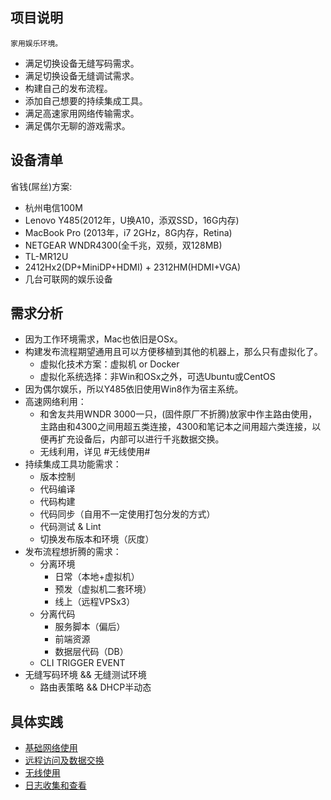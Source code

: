 ## 项目说明

	家用娱乐环境。

- 满足切换设备无缝写码需求。
- 满足切换设备无缝调试需求。
- 构建自己的发布流程。
- 添加自己想要的持续集成工具。
- 满足高速家用网络传输需求。
- 满足偶尔无聊的游戏需求。

## 设备清单

省钱(屌丝)方案:

- 杭州电信100M
- Lenovo Y485(2012年，U换A10，添双SSD，16G内存)
- MacBook Pro (2013年，i7 2GHz，8G内存，Retina)
- NETGEAR WNDR4300(全千兆，双频，双128MB)
- TL-MR12U
- 2412Hx2(DP+MiniDP+HDMI) + 2312HM(HDMI+VGA)
- 几台可联网的娱乐设备

## 需求分析

- 因为工作环境需求，Mac也依旧是OSx。
- 构建发布流程期望通用且可以方便移植到其他的机器上，那么只有虚拟化了。
	- 虚拟化技术方案：虚拟机 or Docker
	- 虚拟化系统选择：非Win和OSx之外，可选Ubuntu或CentOS
- 因为偶尔娱乐，所以Y485依旧使用Win8作为宿主系统。
- 高速网络利用：
	- 和舍友共用WNDR 3000一只，(固件原厂不折腾)放家中作主路由使用，主路由和4300之间用超五类连接，4300和笔记本之间用超六类连接，以便再扩充设备后，内部可以进行千兆数据交换。
	- 无线利用，详见 #无线使用#
- 持续集成工具功能需求：
	- 版本控制
	- 代码编译
	- 代码构建
	- 代码同步（自用不一定使用打包分发的方式）
	- 代码测试 & Lint
	- 切换发布版本和环境（灰度）
- 发布流程想折腾的需求：
	- 分离环境
		- 日常（本地+虚拟机）
		- 预发（虚拟机二套环境）
		- 线上（远程VPSx3）
	- 分离代码
		- 服务脚本（偏后）
		- 前端资源
		- 数据层代码（DB）
	- CLI TRIGGER EVENT
- 无缝写码环境 && 无缝测试环境
	- 路由表策略 && DHCP半动态

## 具体实践

- [基础网络使用](network.md)
- [远程访问及数据交换](remote.md)
- [无线使用](wifi.md)
- [日志收集和查看](log.md)